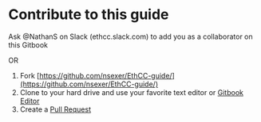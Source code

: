 # Contribute to this guide

Ask @NathanS on Slack \(ethcc.slack.com\) to add you as a collaborator on this Gitbook  
  
OR

1. Fork [https://github.com/nsexer/EthCC-guide/](https://github.com/nsexer/EthCC-guide/)
2. Clone to your hard drive and use your favorite text editor or [Gitbook Editor](https://www.gitbook.com/editor)
3. Create a [Pull Request](https://github.com/nsexer/EthCC-guide/pulls)



